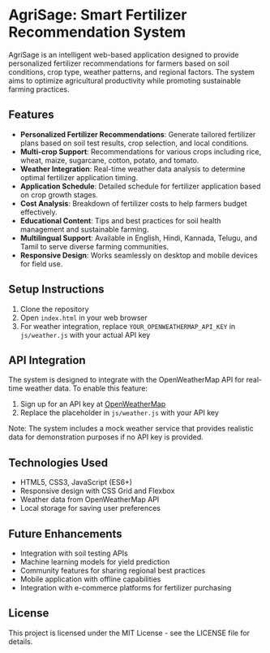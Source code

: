 # AgriSage: Smart Fertilizer Recommendation System

AgriSage is an intelligent web-based application designed to provide personalized fertilizer recommendations for farmers based on soil conditions, crop type, weather patterns, and regional factors. The system aims to optimize agricultural productivity while promoting sustainable farming practices.

## Features

- **Personalized Fertilizer Recommendations**: Generate tailored fertilizer plans based on soil test results, crop selection, and local conditions.
- **Multi-crop Support**: Recommendations for various crops including rice, wheat, maize, sugarcane, cotton, potato, and tomato.
- **Weather Integration**: Real-time weather data analysis to determine optimal fertilizer application timing.
- **Application Schedule**: Detailed schedule for fertilizer application based on crop growth stages.
- **Cost Analysis**: Breakdown of fertilizer costs to help farmers budget effectively.
- **Educational Content**: Tips and best practices for soil health management and sustainable farming.
- **Multilingual Support**: Available in English, Hindi, Kannada, Telugu, and Tamil to serve diverse farming communities.
- **Responsive Design**: Works seamlessly on desktop and mobile devices for field use.

## Setup Instructions

1. Clone the repository
2. Open `index.html` in your web browser
3. For weather integration, replace `YOUR_OPENWEATHERMAP_API_KEY` in `js/weather.js` with your actual API key

## API Integration

The system is designed to integrate with the OpenWeatherMap API for real-time weather data. To enable this feature:

1. Sign up for an API key at [OpenWeatherMap](https://openweathermap.org/api)
2. Replace the placeholder in `js/weather.js` with your API key

Note: The system includes a mock weather service that provides realistic data for demonstration purposes if no API key is provided.

## Technologies Used

- HTML5, CSS3, JavaScript (ES6+)
- Responsive design with CSS Grid and Flexbox
- Weather data from OpenWeatherMap API
- Local storage for saving user preferences

## Future Enhancements

- Integration with soil testing APIs
- Machine learning models for yield prediction
- Community features for sharing regional best practices
- Mobile application with offline capabilities
- Integration with e-commerce platforms for fertilizer purchasing

## License

This project is licensed under the MIT License - see the LICENSE file for details.
